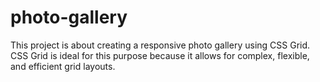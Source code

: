# photo-gallery
This project is about creating a responsive photo gallery using CSS Grid. CSS Grid is ideal for this purpose because it allows for complex, flexible, and efficient grid layouts.
